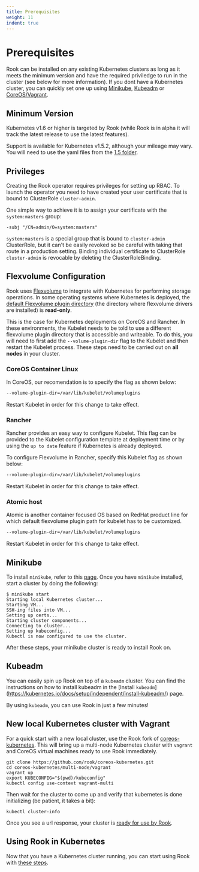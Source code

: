 ```yaml
---
title: Prerequisites
weight: 11
indent: true
---
```


# Prerequisites

Rook can be installed on any existing Kubernetes clusters as long as it meets the minimum version and have the required priviledge to run in the cluster (see below for more information). If you dont have a Kubernetes cluster, you can quickly set one up using [Minikube](#minikube), [Kubeadm](#kubeadm) or [CoreOS/Vagrant](#new-local-kubernetes-cluster-with-vagrant).

## Minimum Version

Kubernetes v1.6 or higher is targeted by Rook (while Rook is in alpha it will track the latest release to use the latest features).

Support is available for Kubernetes v1.5.2, although your mileage may vary.
You will need to use the yaml files from the [1.5 folder](/cluster/examples/kubernetes/1.5).

## Privileges

Creating the Rook operator requires privileges for setting up RBAC. To launch the operator you need to have created your user certificate that is bound to ClusterRole `cluster-admin`.

One simple way to achieve it is to assign your certificate with the `system:masters` group:
```
-subj "/CN=admin/O=system:masters"
```

`system:masters` is a special group that is bound to `cluster-admin` ClusterRole, but it can't be easily revoked so be careful with taking that route in a production setting.
Binding individual certificate to ClusterRole `cluster-admin` is revocable by deleting the ClusterRoleBinding.

## Flexvolume Configuration

Rook uses [Flexvolume](https://github.com/kubernetes/community/blob/master/contributors/devel/flexvolume.md) to integrate with Kubernetes for performing storage operations. In some operating systems where Kubernetes is deployed, the [default Flexvolume plugin directory](https://github.com/kubernetes/community/blob/master/contributors/devel/flexvolume.md#prerequisites) (the directory where flexvolume drivers are installed) is **read-only**.

This is the case for Kubernetes deployments on CoreOS and Rancher.
In these environments, the Kubelet needs to be told to use a different flexvolume plugin directory that is accessible and writeable.
To do this, you will need to first add the `--volume-plugin-dir` flag to the Kubelet and then restart the Kubelet process. 
These steps need to be carried out on **all nodes** in your cluster.

### CoreOS Container Linux

In CoreOS, our recomendation is to specify the flag as shown below:

```bash
--volume-plugin-dir=/var/lib/kubelet/volumeplugins
```

Restart Kubelet in order for this change to take effect.

### Rancher

Rancher provides an easy way to configure Kubelet. This flag can be provided to the Kubelet configuration template at deployment time or by using the `up to date` feature if Kubernetes is already deployed.

To configure Flexvolume in Rancher, specify this Kubelet flag as shown below:

```bash
--volume-plugin-dir=/var/lib/kubelet/volumeplugins
```

Restart Kubelet in order for this change to take effect.

### Atomic host

Atomic is another container focused OS based on RedHat product line for which default flexvolume plugin path for kubelet has to be customized.


```bash
--volume-plugin-dir=/var/lib/kubelet/volumeplugins
```

Restart Kubelet in order for this change to take effect.

## Minikube

To install `minikube`, refer to this [page](https://github.com/kubernetes/minikube/releases). Once you have `minikube` installed, start a cluster by doing the following:

```console
$ minikube start
Starting local Kubernetes cluster...
Starting VM...
SSH-ing files into VM...
Setting up certs...
Starting cluster components...
Connecting to cluster...
Setting up kubeconfig...
Kubectl is now configured to use the cluster.
```

After these steps, your minikube cluster is ready to install Rook on.

## Kubeadm

You can easily spin up Rook on top of a `kubeadm` cluster.
You can find the instructions on how to install kubeadm in the [Install `kubeadm`] (https://kubernetes.io/docs/setup/independent/install-kubeadm/) page.

By using `kubeadm`, you can use Rook in just a few minutes!

## New local Kubernetes cluster with Vagrant

For a quick start with a new local cluster, use the Rook fork of [coreos-kubernetes](https://github.com/rook/coreos-kubernetes). This will bring up a multi-node Kubernetes cluster with `vagrant` and CoreOS virtual machines ready to use Rook immediately.

```
git clone https://github.com/rook/coreos-kubernetes.git
cd coreos-kubernetes/multi-node/vagrant
vagrant up
export KUBECONFIG="$(pwd)/kubeconfig"
kubectl config use-context vagrant-multi
```

Then wait for the cluster to come up and verify that kubernetes is done initializing (be patient, it takes a bit):

```
kubectl cluster-info
```

Once you see a url response, your cluster is [ready for use by Rook](kubernetes.md#deploy-rook).


## Using Rook in Kubernetes

Now that you have a Kubernetes cluster running, you can start using Rook with [these steps](kubernetes.md#deploy-rook).
